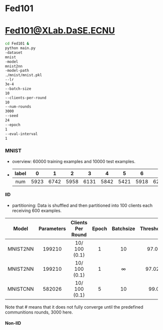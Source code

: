 # Fed101
# Fed101@XLab.DaSE.ECNU

```sh
cd Fed101 &
python main.py
-dataset
mnist
-model
mnist2nn
-model-path
./mnist/mnist.pkl
--lr
3e-4
--batch-size
10
--clients-per-round
10
--num-rounds
3000
--seed
24
--epoch
1
--eval-interval
1
```

### MNIST

- overview: 60000 training examples and 10000 test examples.

- | label | 0    | 1    | 2    | 3    | 4    | 5    | 6    | 7    | 8    | 9    |
  | :---: | ---- | ---- | ---- | ---- | ---- | ---- | ---- | ---- | ---- | ---- |
  |  num  | 5923 | 6742 | 5958 | 6131 | 5842 | 5421 | 5918 | 6265 | 5851 | 5949 |

#### IID

- partitioning: Data is shuffled  and then partitioned into 100 clients each receiving 600 examples.

|  Model   | Parameters | Clients Per Round | Epoch | Batchsize | Threshold\|Rounds | Optimal\|Rounds |
| :------: | :--------: | :---------------: | :---: | :-------: | :---------------: | :-------------: |
| MNIST2NN |   199210   |   10/ 100 (0.1)   |   1   |    10     |    97.02%\|144    |   98.09%\|630   |
| MNIST2NN |   199210   |   10/ 100 (0.1)   |   1   | $\infty$  |   97.02%\|2025    |  #97.53%\|3000  |
| MNISTCNN |   582026   |   10/ 100 (0.1)   |   5   |    10     |    99.01%\|93     |   99.23%\|984   |

Note that # means that it does not fully converge until the predefined communitions rounds, 3000 here.

#### Non-IID

